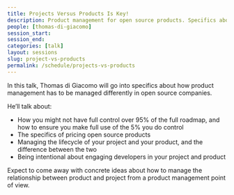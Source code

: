 ```yaml
---
title: Projects Versus Products Is Key! 
description: Product management for open source products. Specifics about how product management has to be managed differently in open source companies.
people: [thomas-di-giacomo]
session_start: 
session_end: 
categories: [talk]
layout: sessions
slug: project-vs-products
permalink: /schedule/projects-vs-products
---
```


In this talk, Thomas di Giacomo will go into specifics about how product management has to be managed differently in open source companies.

He’ll talk about:

*   How you might not have full control over 95% of the full roadmap, and how to ensure you make full use of the 5% you do control
*   The specifics of pricing open source products
*   Managing the lifecycle of your project and your product, and the difference between the two
*   Being intentional about engaging developers in your project and product

Expect to come away with concrete ideas about how to manage the relationship between product and project from a product management point of view.
